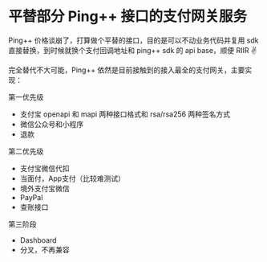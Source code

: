 # 平替部分 Ping++ 接口的支付网关服务

Ping++ 价格谈崩了，打算做个平替的接口，目的是可以不动业务代码并复用 sdk 直接替换，到时候就换个支付回调地址和 ping++ sdk 的 api base，顺便 RIIR ✌️

完全替代不大可能，Ping++ 依然是目前接触到的接入最全的支付网关，主要实现：

第一优先级
- 支付宝 openapi 和 mapi 两种接口格式和 rsa/rsa256 两种签名方式
- 微信公众号和小程序
- 退款

第二优先级
- 支付宝微信代扣
- 当面付，App支付（比较难测试）
- 境外支付宝微信
- PayPal
- 查账接口

第三阶段
- Dashboard
- 分叉，不再兼容
